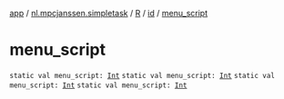 [app](../../../index.md) / [nl.mpcjanssen.simpletask](../../index.md) / [R](../index.md) / [id](index.md) / [menu_script](.)

# menu_script

`static val menu_script: `[`Int`](https://kotlinlang.org/api/latest/jvm/stdlib/kotlin/-int/index.html)
`static val menu_script: `[`Int`](https://kotlinlang.org/api/latest/jvm/stdlib/kotlin/-int/index.html)
`static val menu_script: `[`Int`](https://kotlinlang.org/api/latest/jvm/stdlib/kotlin/-int/index.html)
`static val menu_script: `[`Int`](https://kotlinlang.org/api/latest/jvm/stdlib/kotlin/-int/index.html)